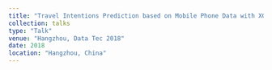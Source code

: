 ```yaml
---
title: "Travel Intentions Prediction based on Mobile Phone Data with XGBoost Algorithm"
collection: talks
type: "Talk"
venue: "Hangzhou, Data Tec 2018"
date: 2018
location: "Hangzhou, China"
---
```

